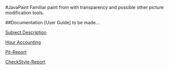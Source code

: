 #JavaPaint
Familiar paint from with transparency and possible other picture modification tools.

##Documentation
[User Guide] to be made...

[Subject Description](https://github.com/kapistelijaKrisu/JavaPaint/blob/master/Documentation/aiheenKuvausJaRakenne.md.save)

[Hour Accounting](https://github.com/kapistelijaKrisu/JavaPaint/blob/master/Documentation/hour-accounting.md)

[Pit-Report](https://htmlpreview.github.io/?https://github.com/kapistelijaKrisu/JavaPaint/blob/master/Documentation/pit/201704062041/index.html)

[CheckStyle-Report](https://htmlpreview.github.io/?https://github.com/kapistelijaKrisu/JavaPaint/blob/master/Documentation/checkstyle/checkstyle.html)
